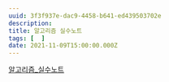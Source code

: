 ```yaml
---
uuid: 3f3f937e-dac9-4458-b641-ed439503702e
description: 
title: 알고리즘 실수노트
tags: [  ]
date: 2021-11-09T15:00:00.000Z
---
```







[알고리즘_실수노트](https://docs.google.com/spreadsheets/d/1SHM52clLtYYGg9hCeIvEfPlBIiuMuZcJLW8DZOsW00Q/edit?usp=drivesdk)